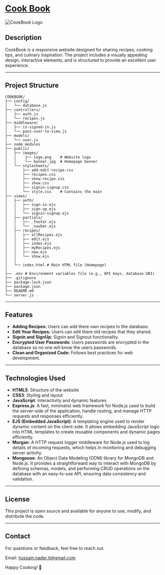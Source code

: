 
# [Cook Book](https://github.com/HussainWorld/CookBook.git)


![CookBook Logo](public/images/HomePage.png)

## Description

CookBook is a responsive website designed for sharing recipes, cooking tips, and culinary inspiration. The project includes a visually appealing design, interactive elements, and is structured to provide an excellent user experience.

---

## Project Structure

```
COOKBOOK/
├── config/
│   └── database.js
├── controllers/
│   ├── auth.js
│   └── recipes.js
├── middleware/
│   ├── is-signed-in.js
│   └── pass-user-to-view.js
├── models/
│   └── user.js
├── node_modules
├── public/
│   ├── images/
│   │    ├── logo.png    # Website logo
│   │    └── banner.jpg  # Homepage banner
│   └── stylesheets/
│       ├── add-edit-recipe.css
│       ├── recipes.css
│       ├── show-recipe.css
│       ├── show.css
│       ├── signin-signup.css
│       └── style.css    # Contains the main
├── views/
│   ├── auth/
│   │   ├── sign-in.ejs
│   │   ├── sign-up.ejs
│   │   └── signin-signup.ejs
│   ├── partials/
│   │   ├── _footer.ejs
│   │   └── _navbar.ejs
│   ├── recipes/
│   │   ├── allRecipes.ejs
│   │   ├── edit.ejs
│   │   ├── index.ejs
│   │   ├── myRecipes.ejs
│   │   ├── new.ejs
│   │   └── show.ejs
│   │
│   └── index.html # Main HTML file (Homepage)
│   
├── .env # Environment variables file (e.g., API keys, database URI)
├── .gitignore
├── package-lock.json
├── package.json
├── README.md
└── server.js
```

---

## Features
- **Adding Recipes:** Users can add there own recipes to the database.
- **Edit Your Recipes:** Users can edit there old recipes that they shared.
- **Signin and SignUp:** Signin and Signout functionality.
- **Encrypted User Passwords:** Users passwords are encrypted in the database so no one will know the users passwords.
- **Clean and Organized Code:** Follows best practices for web development.

---

## Technologies Used

- **HTML5**: Structure of the website
- **CSS3**: Styling and layout
- **JavaScript**: Interactivity and dynamic features
- **Express.js**: A fast, minimalist web framework for Node.js used to build the server-side of the application, handle routing, and manage HTTP requests and responses efficiently.
- **EJS (Embedded JavaScript)**: A templating engine used to render dynamic content on the client-side. It allows embedding JavaScript logic into HTML templates to create reusable components and dynamic pages efficiently.
- **Morgan**: A HTTP request logger middleware for Node.js used to log details of incoming requests, which helps in monitoring and debugging server activity.
- **Mongoose**: An Object Data Modeling (ODM) library for MongoDB and Node.js. It provides a straightforward way to interact with MongoDB by defining schemas, models, and performing CRUD operations on the database with an easy-to-use API, ensuring data consistency and validation.

---

<!-- ## How to Run the Project

1. Download or clone this repository:
   ```bash
   git clone https://github.com/HussainWorld/CookBook.git
   ```

2. Open the project folder:
   ```bash
   cd CookBook
   ```

3. Run the following command in the terminal to install the required dependencies:
   ```bash
   npm install
   ```

4. To run the project in development mode, execute:
   ```bash
   npm run dev
   ```

5. Open your browser and go to http://localhost:3000 to view the application..

--- -->

## License

This project is open source and available for anyone to use, modify, and distribute the code.

---

## Contact

For questions or feedback, feel free to reach out.

Email: hussain.nader.it@gmail.com

Happy Cooking! 🍳
